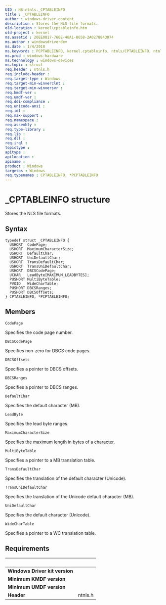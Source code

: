 ```yaml
---
UID : NS:ntnls._CPTABLEINFO
title : _CPTABLEINFO
author : windows-driver-content
description : Stores the NLS file formats.
old-location : kernel\cptableinfo.htm
old-project : kernel
ms.assetid : 20EE0017-760E-48A1-8658-2A0278843074
ms.author : windowsdriverdev
ms.date : 1/4/2018
ms.keywords : PCPTABLEINFO, kernel.cptableinfo, ntnls/CPTABLEINFO, ntnls/PCPTABLEINFO, CPTABLEINFO, *PCPTABLEINFO, PCPTABLEINFO structure pointer [Kernel-Mode Driver Architecture], CPTABLEINFO structure [Kernel-Mode Driver Architecture], _CPTABLEINFO
ms.prod : windows-hardware
ms.technology : windows-devices
ms.topic : struct
req.header : ntnls.h
req.include-header : 
req.target-type : Windows
req.target-min-winverclnt : 
req.target-min-winversvr : 
req.kmdf-ver : 
req.umdf-ver : 
req.ddi-compliance : 
req.unicode-ansi : 
req.idl : 
req.max-support : 
req.namespace : 
req.assembly : 
req.type-library : 
req.lib : 
req.dll : 
req.irql : 
topictype : 
apitype : 
apilocation : 
apiname : 
product : Windows
targetos : Windows
req.typenames : CPTABLEINFO, *PCPTABLEINFO
---
```


# _CPTABLEINFO structure
Stores the NLS file formats.

## Syntax
````
typedef struct _CPTABLEINFO {
  USHORT  CodePage;
  USHORT  MaximumCharacterSize;
  USHORT  DefaultChar;
  USHORT  UniDefaultChar;
  USHORT  TransDefaultChar;
  USHORT  TransUniDefaultChar;
  USHORT  DBCSCodePage;
  UCHAR   LeadByte[MAXIMUM_LEADBYTES];
  PUSHORT MultiByteTable;
  PVOID   WideCharTable;
  PUSHORT DBCSRanges;
  PUSHORT DBCSOffsets;
} CPTABLEINFO, *PCPTABLEINFO;
````

## Members


`CodePage`

Specifies the code page number.

`DBCSCodePage`

Specifies non-zero for DBCS code pages.

`DBCSOffsets`

Specifies a pointer to DBCS offsets.

`DBCSRanges`

Specifies a pointer to DBCS ranges.

`DefaultChar`

Specifies the default character (MB).

`LeadByte`

Specifies the lead byte ranges.

`MaximumCharacterSize`

Specifies the maximum length in bytes of a character.

`MultiByteTable`

Specifies a pointer to a MB translation table.

`TransDefaultChar`

Specifies the translation of the default character (Unicode).

`TransUniDefaultChar`

Specifies the translation of the Unicode default character (MB).

`UniDefaultChar`

Specifies the default character (Unicode).

`WideCharTable`

Specifies a pointer to a WC translation table.


## Requirements
| &nbsp; | &nbsp; |
| ---- |:---- |
| **Windows Driver kit version** |  |
| **Minimum KMDF version** |  |
| **Minimum UMDF version** |  |
| **Header** | ntnls.h |